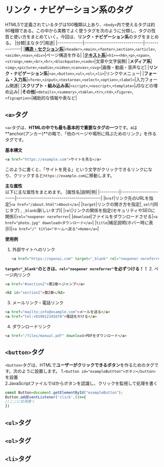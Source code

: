 # リンク・ナビゲーション系のタグ
HTML5で定義されているタグは100種類以上あり、`<body>`内で使えるタグは約90種類である。この中から実務でよく使うタグを次のように分類し、タグの性質と使い方をまとめていく。今回は、**リンク・ナビゲーション系**のタグをまとめる。
|分類|主なタグ|用途|
|-------------|------------------------------|---------------|
|[**構造・セクション系**](structure.md)|`<header>`,`<main>`,`<footer>`,`section>`,`<article>`,`<aside>`,`<nav>`,`<div>`|ページ構造を作る|
|[**テキスト系**](text.md)|`<h1>`~`<h6>`,`<p>`,`<span>`,`<strong>`,`<em>`,`<br>`,`<hr>`,`<blockquote>`,`<code>`|文章や文字装飾|
|**メディア系**|`<img>`,`<picture>`,`<audio>`,`<video>`,`<canvas>`,`<svg>`|画像・動画・音声など|
|**リンク・ナビゲーション系**|`<a>`,`<button>`,`<ul>`,`<ol>`,`<li>`|リンクやメニュー|
|**フォーム・入力系**|`<form>`,`<input>`,`<textarea>`,`<select>`,`<option>`,`<label>`|入力フォーム関連|
|**スクリプト・組み込み系**|`<script>`,`<noscript>`,`<template>`|JSなどの埋め込み|
|**その他**|`<details>`,`<summary>`,`<table>`,`<tr>`,`<td>`,`<figure>`,`<figcaption>`|補助的な情報や表など|

## `<a>`タグ
`<a>`タグは、**HTMLの中でも最も基本的で重要なタグの一つ**です。aは**anchor(アンカー)**の略で、「他のページや場所に飛ぶためのリンク」を作るタグです。

**基本構文**
```html
<a href="https://example.com">サイトを見る</a>
```
このように書くと、「サイトを見る」という文字がクリックできるリンクになり、クリックすると`https://example.com`に移動します。


**主な属性**<br>
以下に主な属性をまとめます。
|属性名|説明|例|
|----------|------------------------|-------------------------------------------|
|`href`|リンク先のURLを指定|`<a href="/about.html">About</a>`|
|`target`|リンクの開き方を指定|`_self`(同じタブ) , `_blank`(新しいタブ)|
|`rel`|リンクの関係を指定(セキュリティやSEOに関係)|`rel="noopener noreferrer`|
|`download`|ファイルをダウンロードさせる|`<a href="photo.jpg" download>ダウンロード</a>`|
|`title`|補足説明(ホバー時に表示)|`<a href="/" title="ホームへ戻る">Home</a>`|


**使用例**
1. 外部サイトへのリンク
```html
   <a href="https://openai.com" target="_blank" rel="noopener noreferrer">OpenAI公式サイト</a>
```
**`target="_blank"`のときは、`rel="noopener noreferrer"`を必ずつける！！**
2. ページ内リンク
```html
<a href="#section2">第2章へジャンプ</a>

<h2 id="section2">第2章</h2>
```
3. メールリンク・電話リンク
```html
<a href="mailto:info@example.com">メールを送る</a>
<a href="tel:+819012345678">電話をかける</a>
```
4. ダウンロードリンク
```html
<a href="/files/manual.pdf" download>PDFをダウンロード</a>
```

## `<button>`タグ
`<button>`タグは、HTMLで**ユーザーがクリックできるボタン**を作るためのタグです。次のように設置します。
1.`<button id="exampleButtton">ボタン</button>`を設置  
2.JavaScriptファイルでidからボタンを認識し、クリックを監視して処理を書く  
```javascript
const Button=document.getElementById("exampleButton");
Button.addEventListener('click',()=>{
//ここに処理書く
})
```

## `<ul>`タグ
## `<ol>`タグ
## `<li>`タグ



